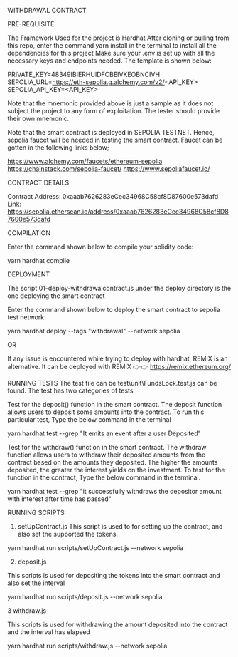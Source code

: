 WITHDRAWAL CONTRACT 

PRE-REQUISITE

The Framework Used for the project is Hardhat 
After cloning or pulling from this repo, enter the command yarn install in the terminal to install all the dependencies for this project
Make sure your .env is set up with all the necessary keys and endpoints needed. The template is shown below: 

PRIVATE_KEY=48349IBIERHUIDFCBEIVKEOBNCIVH
SEPOLIA_URL=https://eth-sepolia.g.alchemy.com/v2/<API_KEY>
SEPOLIA_API_KEY=<API_KEY>

Note that the mnemonic provided above is just a sample as it does not subject the project to any form of exploitation. The tester should provide their own mnemonic.

Note that the smart contract is deployed in SEPOLIA TESTNET. Hence, sepolia faucet will be needed in testing the smart contract. Faucet can be gotten in the following links below;

https://www.alchemy.com/faucets/ethereum-sepolia
https://chainstack.com/sepolia-faucet/
https://www.sepoliafaucet.io/


CONTRACT DETAILS

Contract Address: 0xaaab7626283eCec34968C58cf8D87600e573dafd
Link: https://sepolia.etherscan.io/address/0xaaab7626283eCec34968C58cf8D87600e573dafd

COMPILATION

Enter the command shown below to compile your solidity code:

yarn hardhat compile

DEPLOYMENT

The script 01-deploy-withdrawalcontract.js under the deploy directory is the one deploying the smart contract

Enter the command shown below to deploy the smart contract to sepolia test network:

yarn hardhat deploy --tags "withdrawal" --network sepolia

OR

If any issue is encountered while trying to deploy with hardhat, REMIX is an alternative. It can be deployed with REMIX 👉👉 https://remix.ethereum.org/

RUNNING TESTS 
The test file can be test\unit\FundsLock.test.js can be found. The test has two categories of tests

Test for the deposit() function in the smart contract. The deposit function allows users to deposit some amounts into the contract. To run this particular test, Type the below command in the terminal

yarn hardhat test --grep "It emits an event after a user Deposited"

Test for the withdraw() function in the smart contract. The withdraw function allows users to withdraw their deposited amounts from the contract based on the amounts they deposited. The higher the amounts deposited, the greater the interest yields on the investment. To test for the function in the contract, Type the below command in the terminal.

yarn hardhat test  --grep "it successfully withdraws the depositor amount with interest after time has passed"


RUNNING SCRIPTS 

1. setUpContract.js 
  This script is used to for setting up the contract, and also set the supported the tokens.

  yarn hardhat run scripts/setUpContract.js --network sepolia

2. deposit.js 

This scripts is used for depositing the tokens into the smart contract and also set the interval 

yarn hardhat run scripts/deposit.js --network sepolia

3 withdraw.js 

This scripts is used for withdrawing the amount deposited into the contract and the interval has elapsed

yarn hardhat run scripts/withdraw.js --network sepolia











